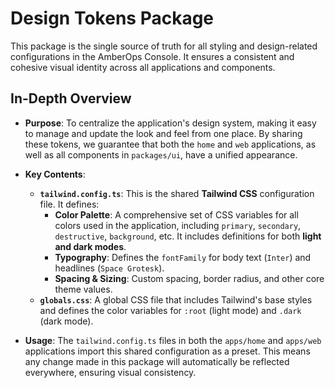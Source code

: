 # Design Tokens Package

This package is the single source of truth for all styling and design-related configurations in the AmberOps Console. It ensures a consistent and cohesive visual identity across all applications and components.

## In-Depth Overview

- **Purpose**: To centralize the application's design system, making it easy to manage and update the look and feel from one place. By sharing these tokens, we guarantee that both the `home` and `web` applications, as well as all components in `packages/ui`, have a unified appearance.

- **Key Contents**:
  - **`tailwind.config.ts`**: This is the shared **Tailwind CSS** configuration file. It defines:
    - **Color Palette**: A comprehensive set of CSS variables for all colors used in the application, including `primary`, `secondary`, `destructive`, `background`, etc. It includes definitions for both **light and dark modes**.
    - **Typography**: Defines the `fontFamily` for body text (`Inter`) and headlines (`Space Grotesk`).
    - **Spacing & Sizing**: Custom spacing, border radius, and other core theme values.
  - **`globals.css`**: A global CSS file that includes Tailwind's base styles and defines the color variables for `:root` (light mode) and `.dark` (dark mode).

- **Usage**: The `tailwind.config.ts` files in both the `apps/home` and `apps/web` applications import this shared configuration as a preset. This means any change made in this package will automatically be reflected everywhere, ensuring visual consistency.

